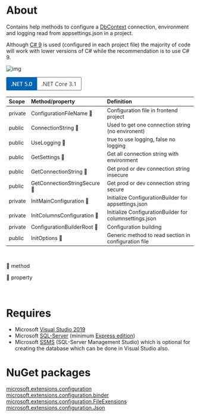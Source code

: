 ﻿# About

Contains help methods to configure a [DbContext](https://docs.microsoft.com/en-us/ef/core/dbcontext-configuration/) connection, environment and logging read from appsettings.json in a project.

Although [C# 9](https://devblogs.microsoft.com/dotnet/welcome-to-c-9-0/) is used (configured in each project file) the majority of code will work with lower versions of C# while the recommendation is to use C# 9.

![img](https://img.shields.io/badge/Karen%20Payne-MVP-lightgrey)



![versions](../assets/Versions.png)



|Scope|Method/property   |Definition   |
| :---         |  :---  | :--- |
|private|ConfigurationFileName :small_blue_diamond:   |Configuration file in frontend project   |
|public|ConnectionString :small_orange_diamond:   | Used to get one connection string (no environent)   |
|public|UseLogging :small_orange_diamond:   |true to use logging, false no logging   |
|public|GetSettings :small_orange_diamond:  |Get all connection string with environment   |
|public|GetConnectionString :small_orange_diamond:   |Get prod or dev connection string insecure   |
|public|GetConnectionStringSecure :small_orange_diamond:   |Get prod or dev connection string secure   |
|private|InitMainConfiguration :small_orange_diamond:  |Initialize ConfigurationBuilder for appsettings.json   |
|private|InitColumnsConfiguration :small_orange_diamond:  |Initialize ConfigurationBuilder for columnsettings.json   |
|private|ConfigurationBuilderRoot :small_orange_diamond:   |Configuration building   |
|public|InitOptions :small_orange_diamond:  |Generic method to read section in configuration file   |

<br/>

:small_orange_diamond: method

:small_blue_diamond: property

<br/>

# Requires
- Microsoft [Visual Studio 2019](https://visualstudio.microsoft.com/vs/)
- Microsoft [SQL-Server](https://docs.microsoft.com/en-us/sql/?view=sql-server-ver15) (minimum [Express edition](https://www.microsoft.com/en-us/sql-server/sql-server-downloads))
- Microsoft [SSMS](https://docs.microsoft.com/en-us/sql/ssms/sql-server-management-studio-ssms?view=sql-server-ver15) (SQL-Server Management Studio) which is optional for creating the database which can be done in Visual Studio also.

# NuGet packages 



[microsoft.extensions.configuration](https://www.nuget.org/packages/Microsoft.Extensions.Configuration/) <br/>
[microsoft.extensions.configuration.binder](https://www.nuget.org/packages/Microsoft.Extensions.Configuration.Binder/)<br/>
[microsoft.extensions.configuration.FileExensions](https://www.nuget.org/packages/Microsoft.Extensions.Configuration.FileExtensions/)<br/>
[microsoft.extensions.configuration.Json](https://www.nuget.org/packages/Microsoft.Extensions.Configuration.Json/)
